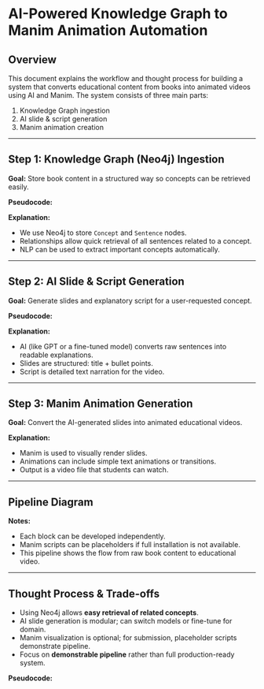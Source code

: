 # AI-Powered Knowledge Graph to Manim Animation Automation

## Overview
This document explains the workflow and thought process for building a system that converts educational content from books into animated videos using AI and Manim. The system consists of three main parts:

1. Knowledge Graph ingestion
2. AI slide & script generation
3. Manim animation creation

---

## **Step 1: Knowledge Graph (Neo4j) Ingestion**

**Goal:** Store book content in a structured way so concepts can be retrieved easily.

**Pseudocode:**


**Explanation:**  
- We use Neo4j to store `Concept` and `Sentence` nodes.  
- Relationships allow quick retrieval of all sentences related to a concept.  
- NLP can be used to extract important concepts automatically.

---

## **Step 2: AI Slide & Script Generation**

**Goal:** Generate slides and explanatory script for a user-requested concept.

**Pseudocode:**


**Explanation:**  
- AI (like GPT or a fine-tuned model) converts raw sentences into readable explanations.  
- Slides are structured: title + bullet points.  
- Script is detailed text narration for the video.

---

## **Step 3: Manim Animation Generation**

**Goal:** Convert the AI-generated slides into animated educational videos.

**Explanation:**  
- Manim is used to visually render slides.  
- Animations can include simple text animations or transitions.  
- Output is a video file that students can watch.

---

## **Pipeline Diagram**


**Notes:**  
- Each block can be developed independently.  
- Manim scripts can be placeholders if full installation is not available.  
- This pipeline shows the flow from raw book content to educational video.

---

## **Thought Process & Trade-offs**

- Using Neo4j allows **easy retrieval of related concepts**.  
- AI slide generation is modular; can switch models or fine-tune for domain.  
- Manim visualization is optional; for submission, placeholder scripts demonstrate pipeline.  
- Focus on **demonstrable pipeline** rather than full production-ready system.


**Pseudocode:**

